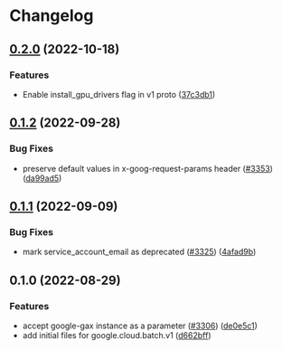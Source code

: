 # Changelog

## [0.2.0](https://github.com/googleapis/google-cloud-node/compare/batch-v0.1.2...batch-v0.2.0) (2022-10-18)


### Features

* Enable install_gpu_drivers flag in v1 proto ([37c3db1](https://github.com/googleapis/google-cloud-node/commit/37c3db12dea1c18ba1d3d40f346cf7460fe9b3cb))

## [0.1.2](https://github.com/googleapis/google-cloud-node/compare/batch-v0.1.1...batch-v0.1.2) (2022-09-28)


### Bug Fixes

* preserve default values in x-goog-request-params header ([#3353](https://github.com/googleapis/google-cloud-node/issues/3353)) ([da99ad5](https://github.com/googleapis/google-cloud-node/commit/da99ad57f592a504750d57fdb1c7423734fec069))

## [0.1.1](https://github.com/googleapis/google-cloud-node/compare/batch-v0.1.0...batch-v0.1.1) (2022-09-09)


### Bug Fixes

* mark service_account_email as deprecated ([#3325](https://github.com/googleapis/google-cloud-node/issues/3325)) ([4afad9b](https://github.com/googleapis/google-cloud-node/commit/4afad9b52ac6762287c157c576e75165f4a5fb25))

## 0.1.0 (2022-08-29)


### Features

* accept google-gax instance as a parameter ([#3306](https://github.com/googleapis/google-cloud-node/issues/3306)) ([de0e5c1](https://github.com/googleapis/google-cloud-node/commit/de0e5c1172c84a650c6e8fd268b2614f60d1b0ad))
* add initial files for google.cloud.batch.v1 ([d662bff](https://github.com/googleapis/google-cloud-node/commit/d662bff9578eb25e6e7bc591c124376725159daa))
